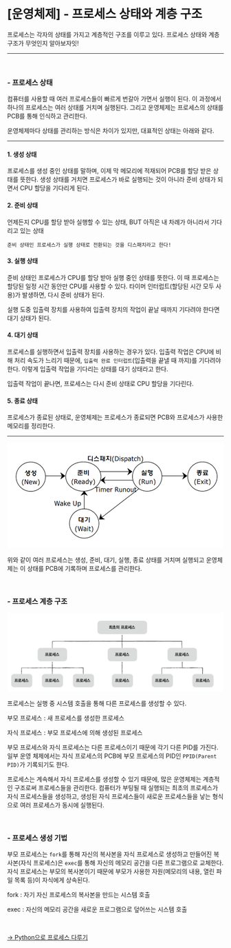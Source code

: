 # [운영체제] - 프로세스 상태와 계층 구조

프로세스는 각자의 상태를 가지고 계층적인 구조를 이루고 있다. 프로세스 상태와 계층 구조가 무엇인지 알아보자잇!

<hr>

<br>

### - 프로세스 상태

컴퓨터를 사용할 때 여러 프로세스들이 빠르게 번갈아 가면서 실행이 된다. 이 과정에서 하나의 프로세스는 여러 상태를 거치며 실행된다. 그리고 운영체제는 프로세스의 상태를 PCB를 통해 인식하고 관리한다. 

운영체제마다 상태를 관리하는 방식은 차이가 있지만, 대표적인 상태는 아래와 같다.

<hr>

#### 1. 생성 상태

프로세스를 생성 중인 상태를 말하며, 이제 막 메모리에 적재되어 PCB를 할당 받은 상태를 뜻한다. 생성 상태를 거치면 프로세스가 바로 실행되는 것이 아니라 준비 상태가 되면서 CPU 할당을 기다리게 된다.

#### 2. 준비 상태

언제든지 CPU를 할당 받아 실행할 수 있는 상태, BUT 아직은 내 차례가 아니라서 기다리고 있는 상태

```text
준비 상태인 프로세스가 실행 상태로 전환되는 것을 디스패치라고 한다!
```

#### 3. 실행 상태

준비 상태인 프로세스가 CPU를 할당 받아 실행 중인 상태를 뜻한다. 이 때 프로세스는 할당된 일정 시간 동안만 CPU를 사용할 수 있다. 타이머 인터럽트(할당된 시간 모두 사용)가 발생하면, 다시 준비 상태가 된다.

실행 도중 입출력 장치를 사용하여 입출력 장치의 작업이 끝날 때까지 기다려야 한다면 대기 상태가 된다.

#### 4. 대기 상태

프로세스를 실행하면서 입출력 장치를 사용하는 경우가 있다. 입출력 작업은 CPU에 비해 처리 속도가 느리기 때문에, `입출력 완료 인터럽트`(입출력을 끝낼 때 까지)를 기다려야 한다. 이렇게 입출력 작업을 기다리는 상태를 대기 상태라고 한다.

입출력 작업이 끝나면, 프로세스는 다시 준비 상태로 CPU 할당을 기다린다. 

#### 5. 종료 상태

프로세스가 종료된 상태로, 운영체제는 프로세스가 종료되면 PCB와 프로세스가 사용한 메모리를 정리한다. 

<hr>



![99F987335A5360A209](%5B%EC%9A%B4%EC%98%81%EC%B2%B4%EC%A0%9C%5D%20-%20%ED%94%84%EB%A1%9C%EC%84%B8%EC%8A%A4%20%EC%83%81%ED%83%9C%EC%99%80%20%EA%B3%84%EC%B8%B5%20%EA%B5%AC%EC%A1%B0.assets/99F987335A5360A209.png)

위와 같이 여러 프로세스는 생성, 준비, 대기, 실행, 종료 상태를 거치며 실행되고 운영체제는 이 상태를 PCB에 기록하며 프로세스를 관리한다.

<br>

### - 프로세스 계층 구조

![image-20221202230539838](%5B%EC%9A%B4%EC%98%81%EC%B2%B4%EC%A0%9C%5D%20-%20%ED%94%84%EB%A1%9C%EC%84%B8%EC%8A%A4%20%EC%83%81%ED%83%9C%EC%99%80%20%EA%B3%84%EC%B8%B5%20%EA%B5%AC%EC%A1%B0.assets/image-20221202230539838.png)

프로세스는 실행 중 시스템 호출을 통해 다른 프로세스를 생성할 수 있다. 

부모 프로세스 : 새 프로세스를 생성한 프로세스

자식 프로세스 : 부모 프로세스에 의해 생성된 프로세스

부모 프로세스와 자식 프로세스는 다른 프로세스이기 때문에 각기 다른 PID를 가진다. 일부 운영 체제에서는 자식 프로세스의 PCB에 부모 프로세스의 PID인 `PPID(Parent PID)`가 기록되기도 한다. 

프로세스는 계속해서 자식 프로세스를 생성할 수 있기 때문에, 많은 운영체제는 계층적인 구조로써 프로세스들을 관리한다. 컴퓨터가 부팅될 때 실행되는 최초의 프로세스가 자식 프로세스들을 생성하고, 생성된 자식 프로세스들이 새로운 프로세스들을 낳는 형식으로 여러 프로세스가 동시에 실행된다.

<BR>

### - 프로세스 생성 기법

부모 프로세스는 `fork`를 통해 자신의 복사본을 자식 프로세스로 생성하고 만들어진 복사본(자식 프로세스)은 `exec`를 통해 자신의 메모리 공간을 다른 프로그램으로 교체한다. 자식 프로세스는 부모의 복사본이기 때문에 부모가 사용한 자원(메모리의 내용, 열린 파일 목록 등)이 자식에게 상속된다.

fork : 자기 자신 프로세스의 복사본을 만드는 시스템 호출

exec : 자신의 메모리 공간을 새로운 프로그램으로 덮어쓰는 시스템 호출

<br>

[-> Python으로 프로세스 다루기](https://github.com/kangtegong/self-learning-cs/blob/main/process/process_python.md#python%EC%9C%BC%EB%A1%9C-%ED%94%84%EB%A1%9C%EC%84%B8%EC%8A%A4-%EB%8B%A4%EB%A3%A8%EA%B8%B0)















